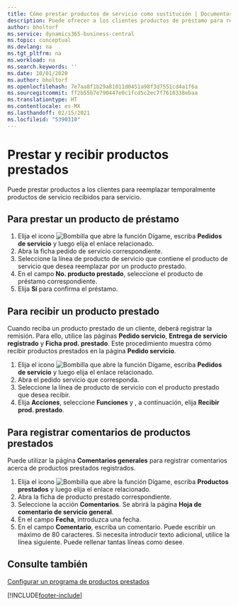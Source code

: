 ```yaml
---
title: Cómo prestar productos de servicio como sustitución | Documentos de Microsoft
description: Puede ofrecer a los clientes productos de préstamo para reemplazar temporalmente productos de servicio recibidos para servicio.
author: bholtorf
ms.service: dynamics365-business-central
ms.topic: conceptual
ms.devlang: na
ms.tgt_pltfrm: na
ms.workload: na
ms.search.keywords: ''
ms.date: 10/01/2020
ms.author: bholtorf
ms.openlocfilehash: 7e7aa8f1b29a81011d0451a98f3d7551cd4a1f6a
ms.sourcegitcommit: ff2b55b7e790447e0c1fcd5c2ec7f7610338ebaa
ms.translationtype: HT
ms.contentlocale: es-MX
ms.lasthandoff: 02/15/2021
ms.locfileid: "5390310"
---
```

# <a name="lend-and-receive-loaners"></a>Prestar y recibir productos prestados
Puede prestar productos a los clientes para reemplazar temporalmente productos de servicio recibidos para servicio.  
  
## <a name="to-lend-a-loaner-item"></a>Para prestar un producto de préstamo    
1. Elija el icono ![Bombilla que abre la función Dígame](media/ui-search/search_small.png "Dígame qué desea hacer"), escriba **Pedidos de servicio** y luego elija el enlace relacionado.  
2. Abra la ficha pedido de servicio correspondiente.  
3. Seleccione la línea de producto de servicio que contiene el producto de servicio que desea reemplazar por un producto prestado.  
4. En el campo **No. producto prestado**, seleccione el producto de préstamo correspondiente.  
5. Elija **Sí** para confirma el préstamo.  

## <a name="to-receive-a-loaner"></a>Para recibir un producto prestado  
Cuando reciba un producto prestado de un cliente, deberá registrar la remisión. Para ello, utilice las páginas **Pedido servicio**, **Entrega de servicio registrado** y **Ficha prod. prestado**. Este procedimiento muestra cómo recibir productos prestados en la página **Pedido servicio**.  
  
1. Elija el icono ![Bombilla que abre la función Dígame](media/ui-search/search_small.png "Dígame qué desea hacer"), escriba **Pedidos de servicio** y luego elija el enlace relacionado.  
2. Abra el pedido servicio que corresponda.  
3. Seleccione la línea de producto de servicio con el producto prestado que desea recibir.  
4. Elija **Acciones**, seleccione **Funciones** y , a continuación, elija **Recibir prod. prestado**.  

## <a name="to-register-loaner-comments"></a>Para registrar comentarios de productos prestados  
Puede utilizar la página **Comentarios generales** para registrar comentarios acerca de productos prestados registrados.  
  
1. Elija el icono ![Bombilla que abre la función Dígame](media/ui-search/search_small.png "Dígame qué desea hacer"), escriba **Productos prestados** y luego elija el enlace relacionado.  
2. Abra la ficha de producto prestado correspondiente.  
3. Seleccione la acción **Comentarios**. Se abrirá la página **Hoja de comentario de servicio general**.  
4. En el campo **Fecha**, introduzca una fecha.  
5. En el campo **Comentario**, escriba un comentario. Puede escribir un máximo de 80 caracteres. Si necesita introducir texto adicional, utilice la línea siguiente. Puede rellenar tantas líneas como desee.  
  
## <a name="see-also"></a>Consulte también  
[Configurar un programa de productos prestados](service-how-setup-loaner-program.md)   


[!INCLUDE[footer-include](includes/footer-banner.md)]